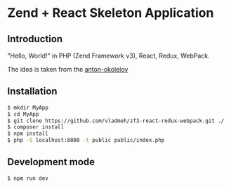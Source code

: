 # Zend + React Skeleton Application

## Introduction

"Hello, World!" in PHP (Zend Framework v3), React, Redux, WebPack.

The idea is taken from the [anton-okolelov](https://habrahabr.ru/post/322170/)

## Installation

```bash
$ mkdir MyApp
$ cd MyApp
$ git clone https://github.com/vladmeh/zf3-react-redux-webpack.git ./
$ composer install
$ npm install
$ php -S localhost:8080 -t public public/index.php
```

## Development mode

```bash
$ npm run dev
```
